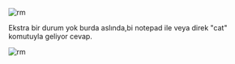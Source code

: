 ![rm](https://raw.githubusercontent.com/C10ud-0/ctf/master/rootme/stega/squared/ch2.jpg)

Ekstra bir durum yok burda aslında,bi notepad ile veya direk "cat" komutuyla geliyor cevap.


![rm](https://raw.githubusercontent.com/C10ud-0/ctf/master/rootme/stega/squared/squared.png)
